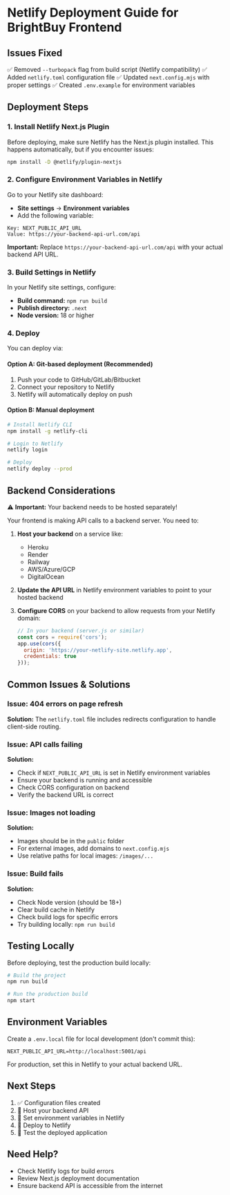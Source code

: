 # Netlify Deployment Guide for BrightBuy Frontend

## Issues Fixed

✅ Removed `--turbopack` flag from build script (Netlify compatibility)
✅ Added `netlify.toml` configuration file
✅ Updated `next.config.mjs` with proper settings
✅ Created `.env.example` for environment variables

## Deployment Steps

### 1. Install Netlify Next.js Plugin

Before deploying, make sure Netlify has the Next.js plugin installed. This happens automatically, but if you encounter issues:

```bash
npm install -D @netlify/plugin-nextjs
```

### 2. Configure Environment Variables in Netlify

Go to your Netlify site dashboard:
- **Site settings** → **Environment variables**
- Add the following variable:

```
Key: NEXT_PUBLIC_API_URL
Value: https://your-backend-api-url.com/api
```

**Important:** Replace `https://your-backend-api-url.com/api` with your actual backend API URL.

### 3. Build Settings in Netlify

In your Netlify site settings, configure:

- **Build command:** `npm run build`
- **Publish directory:** `.next`
- **Node version:** 18 or higher

### 4. Deploy

You can deploy via:

#### Option A: Git-based deployment (Recommended)
1. Push your code to GitHub/GitLab/Bitbucket
2. Connect your repository to Netlify
3. Netlify will automatically deploy on push

#### Option B: Manual deployment
```bash
# Install Netlify CLI
npm install -g netlify-cli

# Login to Netlify
netlify login

# Deploy
netlify deploy --prod
```

## Backend Considerations

⚠️ **Important:** Your backend needs to be hosted separately!

Your frontend is making API calls to a backend server. You need to:

1. **Host your backend** on a service like:
   - Heroku
   - Render
   - Railway
   - AWS/Azure/GCP
   - DigitalOcean

2. **Update the API URL** in Netlify environment variables to point to your hosted backend

3. **Configure CORS** on your backend to allow requests from your Netlify domain:
   ```javascript
   // In your backend (server.js or similar)
   const cors = require('cors');
   app.use(cors({
     origin: 'https://your-netlify-site.netlify.app',
     credentials: true
   }));
   ```

## Common Issues & Solutions

### Issue: 404 errors on page refresh
**Solution:** The `netlify.toml` file includes redirects configuration to handle client-side routing.

### Issue: API calls failing
**Solution:** 
- Check if `NEXT_PUBLIC_API_URL` is set in Netlify environment variables
- Ensure your backend is running and accessible
- Check CORS configuration on backend
- Verify the backend URL is correct

### Issue: Images not loading
**Solution:** 
- Images should be in the `public` folder
- For external images, add domains to `next.config.mjs`
- Use relative paths for local images: `/images/...`

### Issue: Build fails
**Solution:**
- Check Node version (should be 18+)
- Clear build cache in Netlify
- Check build logs for specific errors
- Try building locally: `npm run build`

## Testing Locally

Before deploying, test the production build locally:

```bash
# Build the project
npm run build

# Run the production build
npm start
```

## Environment Variables

Create a `.env.local` file for local development (don't commit this):

```
NEXT_PUBLIC_API_URL=http://localhost:5001/api
```

For production, set this in Netlify to your actual backend URL.

## Next Steps

1. ✅ Configuration files created
2. 🔄 Host your backend API
3. 🔄 Set environment variables in Netlify
4. 🔄 Deploy to Netlify
5. 🔄 Test the deployed application

## Need Help?

- Check Netlify logs for build errors
- Review Next.js deployment documentation
- Ensure backend API is accessible from the internet
